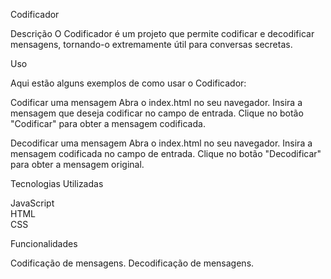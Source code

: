 Codificador

Descrição
O Codificador é um projeto que permite codificar e decodificar mensagens, tornando-o extremamente útil para conversas secretas.

Uso

Aqui estão alguns exemplos de como usar o Codificador:

Codificar uma mensagem
Abra o index.html no seu navegador.
Insira a mensagem que deseja codificar no campo de entrada.
Clique no botão "Codificar" para obter a mensagem codificada.

Decodificar uma mensagem
Abra o index.html no seu navegador.
Insira a mensagem codificada no campo de entrada.
Clique no botão "Decodificar" para obter a mensagem original.

Tecnologias Utilizadas

JavaScript <br>
HTML<br>
CSS<br>

Funcionalidades

Codificação de mensagens.
Decodificação de mensagens.

